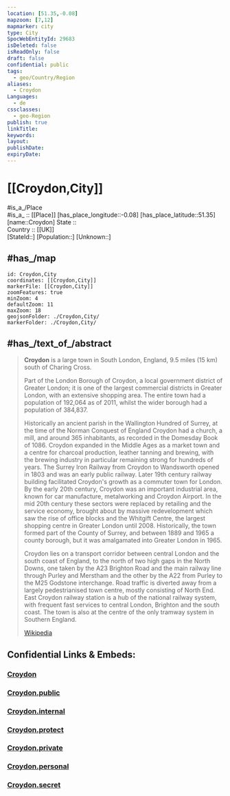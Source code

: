 ```yaml
---
location: [51.35,-0.08] 
mapzoom: [7,12] 
mapmarker: city 
type: City
SpocWebEntityId: 29683
isDeleted: false
isReadOnly: false
draft: false
confidential: public
tags:
  - geo/Country/Region
aliases:
  - Croydon
Languages:
  - de
cssclasses:
  - geo-Region
publish: true
linkTitle:
keywords:
layout:
publishDate:
expiryDate:
---
```


# [[Croydon,City]]

#is_a_/Place  
#is_a_ :: [[Place]] 
[has_place_longitude::-0.08] 
[has_place_latitude::51.35] 
[name::Croydon] 
State ::  
Country :: [[UK]]  
[StateId::] 
[Population::] 
[Unknown::] 

## #has_/map 

```leaflet
id: Croydon,City
coordinates: [[Croydon,City]] 
markerFile: [[Croydon,City]] 
zoomFeatures: true 
minZoom: 4 
defaultZoom: 11 
maxZoom: 18
geojsonFolder: ./Croydon,City/
markerFolder: ./Croydon,City/
```

## #has_/text_of_/abstract 

> **Croydon** is a large town in South London, England, 9.5 miles (15 km) south of Charing Cross. 
> 
> Part of the London Borough of Croydon, a local government district of Greater London; it is one of the largest commercial districts in Greater London, with an extensive shopping area. The entire town had a population of 192,064 as of 2011, whilst the wider borough had a population of 384,837.
>
> Historically an ancient parish in the Wallington Hundred of Surrey, at the time of the Norman Conquest of England Croydon had a church, a mill, and around 365 inhabitants, as recorded in the Domesday Book of 1086. Croydon expanded in the Middle Ages as a market town and a centre for charcoal production, leather tanning and brewing, with the brewing industry in particular remaining strong for hundreds of years. The Surrey Iron Railway from Croydon to Wandsworth opened in 1803 and was an early public railway. Later 19th century railway building facilitated Croydon's growth as a commuter town for London. By the early 20th century, Croydon was an important industrial area, known for car manufacture, metalworking and Croydon Airport. In the mid 20th century these sectors were replaced by retailing and the service economy, brought about by massive redevelopment which saw the rise of office blocks and the Whitgift Centre, the largest shopping centre in Greater London until 2008. Historically, the town formed part of the County of Surrey, and between 1889 and 1965 a county borough, but it was amalgamated into Greater London in 1965.
>
> Croydon lies on a transport corridor between central London and the south coast of England, to the north of two high gaps in the North Downs, one taken by the A23 Brighton Road and the main railway line through Purley and Merstham and the other by the A22 from Purley to the M25 Godstone interchange. Road traffic is diverted away from a largely pedestrianised town centre, mostly consisting of North End. East Croydon railway station is a hub of the national railway system, with frequent fast services to central London, Brighton and the south coast. The town is also at the centre of the only tramway system in Southern England.
>
> [Wikipedia](https://en.wikipedia.org/wiki/Croydon)
## Confidential Links & Embeds: 

### [Croydon](/_Standards/Earth/Continent/Europe/Europe~North/UK/England/Regions~England/London,Greater/cities~GreaterLondon/Croydon.md) 

### [Croydon.public](/_public/Earth/Continent/Europe/Europe~North/UK/England/Regions~England/London,Greater/cities~GreaterLondon/Croydon.public.md) 

### [Croydon.internal](/_internal/Earth/Continent/Europe/Europe~North/UK/England/Regions~England/London,Greater/cities~GreaterLondon/Croydon.internal.md) 

### [Croydon.protect](/_protect/Earth/Continent/Europe/Europe~North/UK/England/Regions~England/London,Greater/cities~GreaterLondon/Croydon.protect.md) 

### [Croydon.private](/_private/Earth/Continent/Europe/Europe~North/UK/England/Regions~England/London,Greater/cities~GreaterLondon/Croydon.private.md) 

### [Croydon.personal](/_personal/Earth/Continent/Europe/Europe~North/UK/England/Regions~England/London,Greater/cities~GreaterLondon/Croydon.personal.md) 

### [Croydon.secret](/_secret/Earth/Continent/Europe/Europe~North/UK/England/Regions~England/London,Greater/cities~GreaterLondon/Croydon.secret.md)

